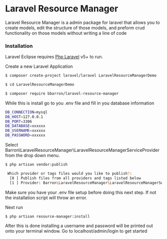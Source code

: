 # Laravel Resource Manager

Laravel Resource Manager is a admin package for laravel that allows you to create models, edit the structure of those models,
and preform crud functionality on those models without writing a line of code


### Installation

Laravel Eclipse requires [Php Laravel](https://laravel.org/) v5+ to run.

Create a new Laravel Application

```sh
$ composer create-project laravel/laravel LaravelResourceManagerDemo

$ cd LaravelResourceManagerDemo

$ composer require bbarron/laravel-resource-manager
```
While this is install go to you .env file and fill in you database information

```sh
DB_CONNECTION=mysql
DB_HOST=127.0.0.1
DB_PORT=3306
DB_DATABASE=xxxxxx
DB_USERNAME=xxxxxx
DB_PASSWORD=xxxxxx
```

Select Barron\LaravelResourceManager\LaravelResourceManagerServiceProvider from the drop down menu.

```sh
$ php artisan vendor:publish

 Which provider or tags files would you like to publish?:
  [0 ] Publish files from all providers and tags listed below
  [1 ] Provider: Barron\LaravelResourceManager\LaravelResourceManagerServiceProvider


```

Make sure you have your .env file setup before doing this next step. If not the installation script will throw an error.


Next run
```sh
$ php artisan resource-manager:install
```

After this is done installing a username and password will be printed out onto your terminal window. Go to localhost/admin/login to get started
